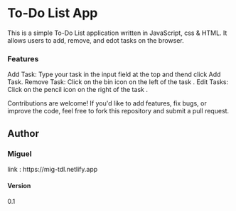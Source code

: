 <h1>To-Do List App</h1>

This is a simple To-Do List application written in JavaScript, css & HTML. It allows users to add, remove, and edot tasks on the browser.

<h3>Features</h3>
Add Task: Type your task in the input field at the top and  thend click Add  Task.
Remove Task: Click on the bin icon  on the left of the task .
Edit Tasks: Click on the pencil icon  on the right of the task .

Contributions are welcome! If you'd like to add features, fix bugs, or improve the code, feel free to fork this repository and submit a pull request.


<h2>Author</h2>
<h3>Miguel</h3>
link : https://mig-tdl.netlify.app
<h4>Version</h4>
0.1
